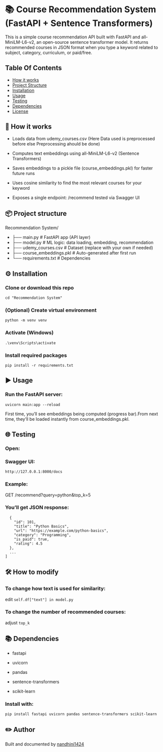 # 📚 Course Recommendation System (FastAPI + Sentence Transformers)

This is a simple course recommendation API built with FastAPI and all-MiniLM-L6-v2, an open-source sentence transformer model.
It returns recommended courses in JSON format when you type a keyword related to subject, category, curriculum, or paid/free.

## Table Of Contents
- [How it works](#howitworks)
- [Project Structure](#projectstructure)
- [Installation](#installation)
- [Usage](#usage)
- [Testing](#testing)
- [Dependencies](#dependencies)
- [License](#license)

## 🚀 How it works

- Loads data from udemy_courses.csv (Here Data used is preprocessed before else Preprocessing ahould be done)

- Computes text embeddings using all-MiniLM-L6-v2 (Sentence Transformers)

- Saves embeddings to a pickle file (course_embeddings.pkl) for faster future runs

- Uses cosine similarity to find the most relevant courses for your keyword

- Exposes a single endpoint: /recommend tested via Swagger UI

## 📦 Project structure

Recommendation System/
- ├── main.py                # FastAPI app (API layer)
- ├── model.py       # ML logic: data loading, embedding, recommendation
- ├── udemy_courses.csv      # Dataset (replace with your own if needed)
- ├── course_embeddings.pkl  # Auto-generated after first run
- └── requirements.txt       # Dependencies

## ⚙️ Installation

### Clone or download this repo
```cd "Recommendation System"```

### (Optional) Create virtual environment
```python -m venv venv```
### Activate (Windows)
```.\venv\Scripts\activate```

### Install required packages
```pip install -r requirements.txt```

## ▶️ Usage

### Run the FastAPI server:

```uvicorn main:app --reload```

First time, you’ll see embeddings being computed (progress bar).From next time, they’ll be loaded instantly from course_embeddings.pkl.

## 🌐 Testing

### Open:

### Swagger UI: 
```http://127.0.0.1:8000/docs```

### Example:

GET /recommend?query=python&top_k=5

### You’ll get JSON response:

```[
  {
    "id": 101,
    "title": "Python Basics",
    "url": "https://example.com/python-basics",
    "category": "Programming",
    "is_paid": true,
    "rating": 4.5
  },
  ...
]
```

## 🛠 How to modify

### To change how text is used for similarity: 
edit ```self.df["text"] in model.py```

### To change the number of recommended courses: 
adjust ```top_k```

## 📚 Dependencies

- fastapi

- uvicorn

- pandas

- sentence-transformers

- scikit-learn

### Install with:

```pip install fastapi uvicorn pandas sentence-transformers scikit-learn```

## ✏️ Author

Built and documented by [nandhini1424](https://github.com/nandhini1424)
